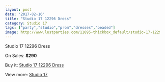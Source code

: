 ```yaml
---
layout: post
date: '2017-02-16'
title: "Studio 17 12296 Dress"
category: Studio 17
tags: ["party","studio","prom","dresses","beaded"]
image: http://www.lustparties.com/11895-thickbox_default/studio-17-12296-dress.jpg
---
```

Studio 17 12296 Dress

On Sales: **$290**
<a href="https://www.lustparties.com/en/studio-17/4310-studio-17-12296-dress.html"><amp-img layout="responsive" width="600" height="600" src="//www.lustparties.com/11895-thickbox_default/studio-17-12296-dress.jpg" alt="Studio 17 12296 Dress 0" /></a>
<a href="https://www.lustparties.com/en/studio-17/4310-studio-17-12296-dress.html"><amp-img layout="responsive" width="600" height="600" src="//www.lustparties.com/11896-thickbox_default/studio-17-12296-dress.jpg" alt="Studio 17 12296 Dress 1" /></a>

Buy it: [Studio 17 12296 Dress](https://www.lustparties.com/en/studio-17/4310-studio-17-12296-dress.html "Studio 17 12296 Dress")

View more: [Studio 17](https://www.lustparties.com/en/22-studio-17 "Studio 17")